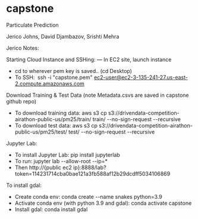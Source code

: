 # capstone
Particulate Prediction

Jerico Johns, David Djambazov, Srishti Mehra


Jerico Notes: 

Starting Cloud Instance and SSHing: 
—  In EC2 site, launch instance
- cd to wherever pem key is saved.. (cd Desktop)
- To SSH:  ssh -i "capstone.pem" ec2-user@ec2-3-135-241-27.us-east-2.compute.amazonaws.com

Download Training & Test Data (note Metadata.csvs are saved in capstone github repo) 
- To download training data: aws s3 cp s3://drivendata-competition-airathon-public-us/pm25/train/ train/ --no-sign-request --recursive
- To download test data: aws s3 cp s3://drivendata-competition-airathon-public-us/pm25/test/ test/ --no-sign-request --recursive

Jupyter Lab: 
- To install Jupyter Lab: pip install jupyterlab
- To run:  jupyter lab --allow-root --ip=*
- Then http://{public ec2 ip}:8888/lab?token=114231714cba0bae121a3fb588af12b29dcdff5034106869

To install gdal: 
- Create conda env: conda create --name snakes python=3.9
- Activate conda env (with python 3.9 and gdal): conda activate capstone 
- Install gdal: conda install gdal 